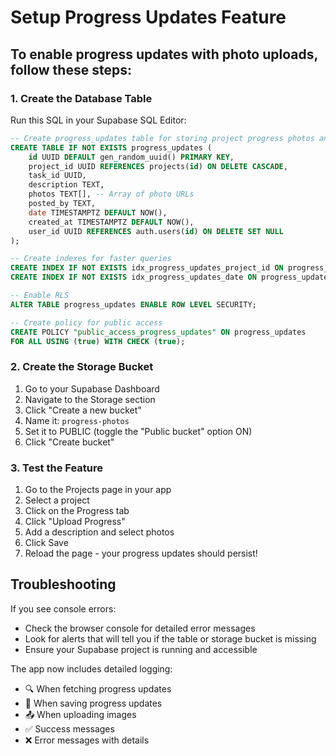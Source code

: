 # Setup Progress Updates Feature

## To enable progress updates with photo uploads, follow these steps:

### 1. Create the Database Table

Run this SQL in your Supabase SQL Editor:

```sql
-- Create progress_updates table for storing project progress photos and updates
CREATE TABLE IF NOT EXISTS progress_updates (
    id UUID DEFAULT gen_random_uuid() PRIMARY KEY,
    project_id UUID REFERENCES projects(id) ON DELETE CASCADE,
    task_id UUID,
    description TEXT,
    photos TEXT[], -- Array of photo URLs
    posted_by TEXT,
    date TIMESTAMPTZ DEFAULT NOW(),
    created_at TIMESTAMPTZ DEFAULT NOW(),
    user_id UUID REFERENCES auth.users(id) ON DELETE SET NULL
);

-- Create indexes for faster queries
CREATE INDEX IF NOT EXISTS idx_progress_updates_project_id ON progress_updates(project_id);
CREATE INDEX IF NOT EXISTS idx_progress_updates_date ON progress_updates(date DESC);

-- Enable RLS
ALTER TABLE progress_updates ENABLE ROW LEVEL SECURITY;

-- Create policy for public access
CREATE POLICY "public_access_progress_updates" ON progress_updates 
FOR ALL USING (true) WITH CHECK (true);
```

### 2. Create the Storage Bucket

1. Go to your Supabase Dashboard
2. Navigate to the Storage section
3. Click "Create a new bucket"
4. Name it: `progress-photos`
5. Set it to PUBLIC (toggle the "Public bucket" option ON)
6. Click "Create bucket"

### 3. Test the Feature

1. Go to the Projects page in your app
2. Select a project
3. Click on the Progress tab
4. Click "Upload Progress"
5. Add a description and select photos
6. Click Save
7. Reload the page - your progress updates should persist!

## Troubleshooting

If you see console errors:
- Check the browser console for detailed error messages
- Look for alerts that will tell you if the table or storage bucket is missing
- Ensure your Supabase project is running and accessible

The app now includes detailed logging:
- 🔍 When fetching progress updates
- 💾 When saving progress updates
- 📤 When uploading images
- ✅ Success messages
- ❌ Error messages with details